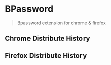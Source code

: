 # BPassword
 > Bpassword extension for chrome &amp; firefox

## Chrome Distribute History


## Firefox Distribute History

